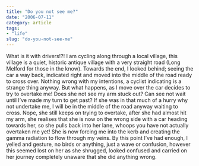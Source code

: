 ```yaml
---
title: "Do you not see me?"
date: "2006-07-11"
category: article
tags:
- "life"
slug: "do-you-not-see-me"
---
```


What is it with drivers!?! I am cycling along through a local village, this village is a quiet, historic antique village with a very straight road (Long Melford for those in the know). Towards the end, I looked behind; seeing the car a way back, indicated right and moved into the middle of the road ready to cross over. Nothing wrong with my intentions, a cyclist indicating is a strange thing anyway. But what happens, as I move over the car decides to try to overtake me! Does she not see my arm stuck out? Can see not wait until I’ve made my turn to get past? If she was in that much of a hurry why not undertake me, I will be in the middle of the road anyway waiting to cross. Nope, she still keeps on trying to overtake, after she had almost hit my arm, she realises that she is now on the wrong side with a car heading towards her, so she pulls back into her lane, whoops you have not actually overtaken me yet! She is now forcing me into the kerb and creating the gamma radiation to flow through my veins. By this point I’ve had enough, I yelled and gesture, no birds or anything, just a wave or confusion, however this seemed lost on her as she shrugged, looked confused and carried on her journey completely unaware that she did anything wrong.
